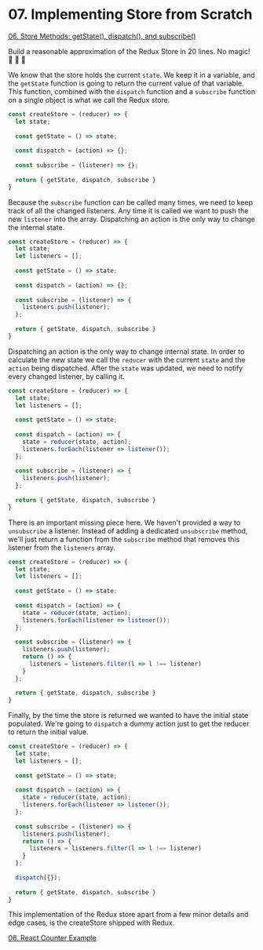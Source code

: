 # 07. Implementing Store from Scratch

[06. Store Methods: getState(), dispatch(), and subscribe()](https://github.com/xgirma/getting-started-with-redux/tree/master/chapters/06)

Build a reasonable approximation of the Redux Store in 20 lines. No magic! :poodle: :poodle: :poodle:

We know that the store holds the current `state`. We keep it in a variable, and the `getState` function is going to return the current value of that variable. This function, combined with the `dispatch` function and a `subscribe` function on a single object is what we call the Redux store.

```javascript
const createStore = (reducer) => {
  let state;
  
  const getState = () => state;
  
  const dispatch = (action) => {};
  
  const subscribe = (listener) => {};
  
  return { getState, dispatch, subscribe }
}
```

Because the `subscribe` function can be called many times, we need to keep track of all the changed listeners. Any time it is called we want to push the new `listener` into the array. Dispatching an action is the only way to change the internal state.

```javascript
const createStore = (reducer) => {
  let state;
  let listeners = [];
  
  const getState = () => state;
  
  const dispatch = (action) => {};
  
  const subscribe = (listener) => {
    listeners.push(listener);
  };
  
  return { getState, dispatch, subscribe }
}
```

Dispatching an action is the only way to change internal state. In order to calculate the new state we call the `reducer` with the current `state` and the `action` being dispatched. After the `state` was updated, we need to notify every changed listener, by calling it.

```javascript
const createStore = (reducer) => {
  let state;
  let listeners = [];
  
  const getState = () => state;
  
  const dispatch = (action) => {
    state = reducer(state, action);
    listeners.forEach(listener => listener());
  };
  
  const subscribe = (listener) => {
    listeners.push(listener);
  };
  
  return { getState, dispatch, subscribe }
}
```

There is an important missing piece here. We haven't provided a way to `unsubscribe` a listener. Instead of adding a dedicated `unsubscribe` method, we'll just return a function from the `subscribe` method that removes this listener from the `listeners` array.

```javascript
const createStore = (reducer) => {
  let state;
  let listeners = [];
  
  const getState = () => state;
  
  const dispatch = (action) => {
    state = reducer(state, action);
    listeners.forEach(listener => listener());
  };
  
  const subscribe = (listener) => {
    listeners.push(listener);
    return () => {
      listeners = listeners.filter(l => l !== listener)
    }
  };
  
  return { getState, dispatch, subscribe }
}
```

Finally, by the time the store is returned we wanted to have the initial state populated. We're going to `dispatch` a dummy action just to get the reducer to return the initial value.

```javascript
const createStore = (reducer) => {
  let state;
  let listeners = [];
  
  const getState = () => state;
  
  const dispatch = (action) => {
    state = reducer(state, action);
    listeners.forEach(listener => listener());
  };
  
  const subscribe = (listener) => {
    listeners.push(listener);
    return () => {
      listeners = listeners.filter(l => l !== listener)
    }
  };
  
  dispatch({});
  
  return { getState, dispatch, subscribe }
}
```

This implementation of the Redux store apart from a few minor details and edge cases, is the createStore shipped with Redux.

[06. React Counter Example](https://github.com/xgirma/getting-started-with-redux/tree/master/chapters/08)